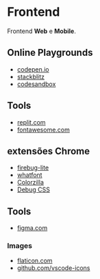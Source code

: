 # Frontend

Frontend **Web** e **Mobile**.

## Online Playgrounds

- [codepen.io](https://codepen.io)
- [stackblitz](https://stackblitz.com/edit/react-xk7msu)
- [codesandbox](https://codesandbox.io/s/new)

## Tools

- [replit.com](https://replit.com)
- [fontawesome.com](https://fontawesome.com)

## extensões Chrome

- [firebug-lite](https://chrome.google.com/webstore/detail/firebug-lite-for-google-c/ehemiojjcpldeipjhjkepfdaohajpbdo?hl=en-US)
- [whatfont](https://chrome.google.com/webstore/detail/whatfont/jabopobgcpjmedljpbcaablpmlmfcogm/related?hl=en-US)
- [Colorzilla]()
- [Debug CSS](https://chrome.google.com/webstore/detail/debug-css/igiofjnckcagmjgdoaakafngegecjnkj)

## Tools

- [figma.com](https://www.figma.com)

### Images

- [flaticon.com](https://www.flaticon.com)
- [github.com/vscode-icons](https://github.com/vscode-icons)
